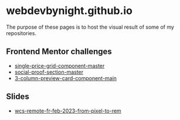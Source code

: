 # webdevbynight.github.io

The purpose of these pages is to host the visual result of some of my repositories.

## Frontend Mentor challenges

- [single-price-grid-component-master](/single-price-grid-component-master/)
- [social-proof-section-master](/social-proof-section-master/)
- [3-column-preview-card-component-main](/3-column-preview-card-component-main/)

## Slides

- [wcs-remote-fr-feb-2023-from-pixel-to-rem](/wcs-remote-fr-feb-2023-from-pixel-to-rem/)
